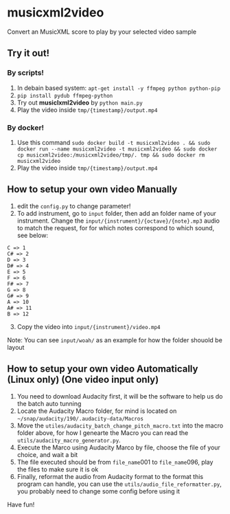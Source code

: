 # musicxml2video
Convert an MusicXML score to play by your selected video sample

## Try it out!

### By scripts!
1. In debain based system: `apt-get install -y ffmpeg python python-pip`
2. `pip install pydub ffmpeg-python`
3. Try out **musiclxml2video** by `python main.py`
4. Play the video inside `tmp/{timestamp}/output.mp4`

### By docker!
1. Use this command `sudo docker build -t musicxml2video . && sudo docker run --name musicxml2video -t musicxml2video && sudo docker cp musicxml2video:/musicxml2video/tmp/. tmp && sudo docker rm musicxml2video`
2. Play the video inside `tmp/{timestamp}/output.mp4`

## How to setup your own video Manually
1. edit the `config.py` to change parameter!
2. To add instrument, go to `input` folder, then add an folder name of your instrument. Change the `input/{instrument}/{octave}/{note}.mp3` audio to match the request, for for which notes correspond to which sound, see below:

```
C => 1
C# => 2
D => 3
D# => 4
E => 5
F => 6
F# => 7
G => 8
G# => 9
A => 10
A# => 11
B => 12
```

3. Copy the video into `input/{instrument}/video.mp4`

Note: You can see `input/woah/` as an example for how the folder shouold be layout

## How to setup your own video Automatically (Linux only) (One video input only)
1. You need to download Audacity first, it will be the software to help us do the batch auto tunning
2. Locate the Audacity Macro folder, for mind is located on `~/snap/audacity/190/.audacity-data/Macros`
3. Move the `utiles/audacity_batch_change_pitch_macro.txt` into the macro folder above, for how I genearte the Macro you can read the `utils/audacity_macro_generator.py`.
4. Execute the Marco using Audacity Marco by file, choose the file of your choice, and wait a bit
5. The file executed should be from `file_name`001 to `file_name`096, play the files to make sure it is ok
6. Finally, reformat the audio from Audacity format to the format this program can handle, you can use the `utils/audio_file_reformatter.py`, you probably need to change some config before using it

Have fun!
